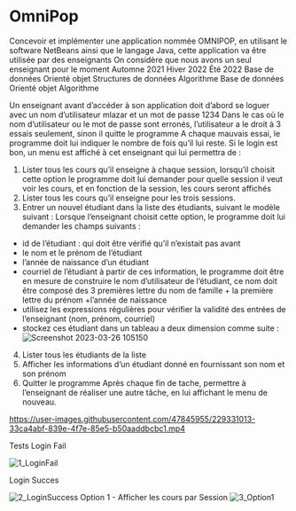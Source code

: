 # OmniPop
Concevoir et implémenter une application nommée OMNIPOP, en utilisant le software NetBeans ainsi que le langage Java, cette application va être utilisée par des enseignants
On considère que nous avons un seul  enseignant pour le moment
Automne 2021	Hiver 2022	Été 2022
Base de données	Orienté objet	Structures de données
Algorithme	Base de données	Orienté objet
	Algorithme	

Un enseignant avant d’accéder à son application doit d’abord se loguer avec un nom d’utilisateur mlazar et un mot de passe 1234
Dans le cas où le nom d’utilisateur ou le mot de passe sont erronés, l’utilisateur a le droit à 3 essais seulement, sinon il quitte le programme
A chaque mauvais essai, le programme doit lui indiquer le nombre de fois qu’il lui reste.
Si le login est bon, un menu est affiché à cet enseignant qui lui permettra de :
1.	Lister tous les cours qu’il enseigne à chaque session, lorsqu’il choisit cette option le programme doit lui demander pour quelle session il veut voir les cours, et en fonction de la session, les cours seront affichés
2.	Lister tous les cours qu’il enseigne pour les trois sessions.
3.	Entrer un nouvel étudiant dans la liste des étudiants, suivant le modèle suivant :
Lorsque l’enseignant choisit cette option, le programme doit lui demander les champs suivants : 
-	id de l’étudiant : qui doit être vérifié qu’il n’existait pas avant
-	le nom et le prénom de l’étudiant
-	l’année de naissance d’un étudiant
-	courriel de l’étudiant
à partir de ces information, le programme doit être en mesure de construire
le nom d’utilisateur de l’étudiant, ce nom doit être composé des 3 premières lettre du nom de famille + la première lettre du prénom +l’année de naissance
-	utilisez les expressions régulières pour vérifier la validité des entrées de l’enseignant (nom, prénom, courriel)
-	stockez ces étudiant dans un tableau a deux dimension comme suite :
![Screenshot 2023-03-26 105150](https://user-images.githubusercontent.com/47845955/227784716-cfe1ba8b-d195-434e-9c81-2389822fb4af.png)
4.	Lister tous les étudiants de la liste
5.	Afficher les informations d’un étudiant donné en fournissant son nom et son prénom
6.	 Quitter le programme
Après chaque fin de tache, permettre à l’enseignant de réaliser une autre tâche, en lui affichant le menu de nouveau.


https://user-images.githubusercontent.com/47845955/229331013-33ca4abf-839e-4f7e-85e5-b50aaddbcbc1.mp4


Tests
Login Fail

![1_LoginFail](https://user-images.githubusercontent.com/47845955/229269804-18b52a23-9568-452a-8642-73d782a818aa.png)

Login Succes

![2_LoginSuccess](https://user-images.githubusercontent.com/47845955/229269813-3cd9178e-2468-4630-b9e2-11126ebf8549.png)
Option 1 - Afficher les cours par Session 
![3_Option1](https://user-images.githubusercontent.com/47845955/229293902-6ba10845-fe66-4215-b020-50756867aea0.png)
